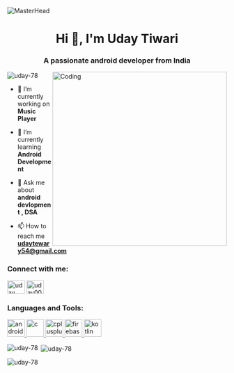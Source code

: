 ![MasterHead](https://user-images.githubusercontent.com/74038190/238353480-219bcc70-f5dc-466b-9a60-29653d8e8433.gif)
<h1 align="center">Hi 👋, I'm Uday Tiwari</h1>
<h3 align="center">A passionate android developer from India</h3>
<img align="right" alt="Coding" width="400" src="https://camo.githubusercontent.com/cae12fddd9d6982901d82580bdf321d81fb299141098ca1c2d4891870827bf17/68747470733a2f2f6d69726f2e6d656469756d2e636f6d2f6d61782f313336302f302a37513379765349765f7430696f4a2d5a2e676966">

<p align="left"> <img src="https://komarev.com/ghpvc/?username=uday-78&label=Profile%20views&color=0e75b6&style=flat" alt="uday-78" /> </p>

- 🔭 I’m currently working on **Music Player**

- 🌱 I’m currently learning **Android Development**

- 💬 Ask me about **android devlopment , DSA**

- 📫 How to reach me **udaytewary54@gmail.com**

<h3 align="left">Connect with me:</h3>
<p align="left">
<a href="https://linkedin.com/in/uday tiwari" target="blank"><img align="center" src="https://img.icons8.com/?size=512&id=X8g2OZMx4ET5&format=png" alt="uday tiwari" height="30" width="40" /></a>
<a href="https://www.leetcode.com/uday000" target="blank"><img align="center" src="https://cdn.iconscout.com/icon/free/png-256/free-leetcode-3521542-2944960.png" alt="uday000" height="30" width="40" /></a>
</p>

<h3 align="left">Languages and Tools:</h3>
<p align="left"> <a href="https://developer.android.com" target="_blank" rel="noreferrer"> <img src="https://www.vectorlogo.zone/logos/android/android-icon.svg" alt="android" width="40" height="40"/> </a> <a href="https://www.cprogramming.com/" target="_blank" rel="noreferrer"> <img src="https://upload.wikimedia.org/wikipedia/commons/1/18/C_Programming_Language.svg" alt="c" width="40" height="40"/> </a> <a href="https://www.w3schools.com/cpp/" target="_blank" rel="noreferrer"> <img src="https://upload.wikimedia.org/wikipedia/commons/1/18/ISO_C%2B%2B_Logo.svg" alt="cplusplus" width="40" height="40"/> </a> <a href="https://firebase.google.com/" target="_blank" rel="noreferrer"> <img src="https://www.vectorlogo.zone/logos/firebase/firebase-icon.svg" alt="firebase" width="40" height="40"/> </a> <a href="https://kotlinlang.org" target="_blank" rel="noreferrer"> <img src="https://www.vectorlogo.zone/logos/kotlinlang/kotlinlang-icon.svg" alt="kotlin" width="40" height="40"/> </a> </p>

<p><img align="left" src="https://github-readme-stats.vercel.app/api/top-langs?username=uday-78&show_icons=true&locale=en&layout=compact" alt="uday-78" /></p>

<p>&nbsp;<img align="center" src="https://github-readme-stats.vercel.app/api?username=uday-78&show_icons=true&locale=en" alt="uday-78" /></p>

<p><img align="center" src="https://github-readme-streak-stats.herokuapp.com/?user=uday-78&" alt="uday-78" /></p>
